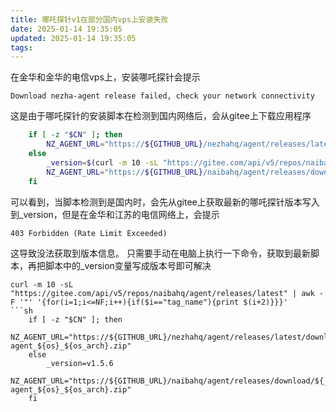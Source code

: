 ```yaml
---
title: 哪吒探针v1在部分国内vps上安装失败
date: 2025-01-14 19:35:05
updated: 2025-01-14 19:35:05
tags:
---
```

在金华和金华的电信vps上，安装哪吒探针会提示
```
Download nezha-agent release failed, check your network connectivity
```
这是由于哪吒探针的安装脚本在检测到国内网络后，会从gitee上下载应用程序
```sh
    if [ -z "$CN" ]; then
        NZ_AGENT_URL="https://${GITHUB_URL}/nezhahq/agent/releases/latest/download/nezha-agent_${os}_${os_arch}.zip"
    else
        _version=$(curl -m 10 -sL "https://gitee.com/api/v5/repos/naibahq/agent/releases/latest" | awk -F '"' '{for(i=1;i<=NF;i++){if($i=="tag_name"){print $(i+2)}}}')
        NZ_AGENT_URL="https://${GITHUB_URL}/naibahq/agent/releases/download/${_version}/nezha-agent_${os}_${os_arch}.zip"
    fi
```
可以看到，当脚本检测到是国内时，会先从gitee上获取最新的哪吒探针版本写入到_version，但是在金华和江苏的电信网络上，会提示
```
403 Forbidden (Rate Limit Exceeded)
```
这导致没法获取到版本信息。
只需要手动在电脑上执行一下命令，获取到最新脚本，再把脚本中的_version变量写成版本号即可解决
```
curl -m 10 -sL "https://gitee.com/api/v5/repos/naibahq/agent/releases/latest" | awk -F '"' '{for(i=1;i<=NF;i++){if($i=="tag_name"){print $(i+2)}}}'
```sh
    if [ -z "$CN" ]; then
        NZ_AGENT_URL="https://${GITHUB_URL}/nezhahq/agent/releases/latest/download/nezha-agent_${os}_${os_arch}.zip"
    else
        _version=v1.5.6
        NZ_AGENT_URL="https://${GITHUB_URL}/naibahq/agent/releases/download/${_version}/nezha-agent_${os}_${os_arch}.zip"
    fi
```
